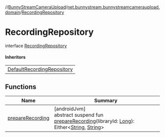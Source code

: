 //[BunnyStreamCameraUpload](../../../index.md)/[net.bunnystream.bunnystreamcameraupload.domain](../index.md)/[RecordingRepository](index.md)

# RecordingRepository

interface [RecordingRepository](index.md)

#### Inheritors

| |
|---|
| [DefaultRecordingRepository](../../net.bunnystream.bunnystreamcameraupload.data/-default-recording-repository/index.md) |

## Functions

| Name | Summary |
|---|---|
| [prepareRecording](prepare-recording.md) | [androidJvm]<br>abstract suspend fun [prepareRecording](prepare-recording.md)(libraryId: [Long](https://kotlinlang.org/api/latest/jvm/stdlib/kotlin-stdlib/kotlin/-long/index.html)): Either&lt;[String](https://kotlinlang.org/api/latest/jvm/stdlib/kotlin-stdlib/kotlin/-string/index.html), [String](https://kotlinlang.org/api/latest/jvm/stdlib/kotlin-stdlib/kotlin/-string/index.html)&gt; |
